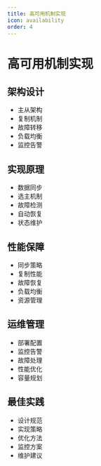 ```yaml
---
title: 高可用机制实现
icon: availability
order: 4
---
```


# 高可用机制实现

## 架构设计
- 主从架构
- 复制机制
- 故障转移
- 负载均衡
- 监控告警

## 实现原理
- 数据同步
- 选主机制
- 故障检测
- 自动恢复
- 状态维护

## 性能保障
- 同步策略
- 复制性能
- 故障恢复
- 负载均衡
- 资源管理

## 运维管理
- 部署配置
- 监控告警
- 故障处理
- 性能优化
- 容量规划

## 最佳实践
- 设计规范
- 实现策略
- 优化方法
- 监控方案
- 维护建议
